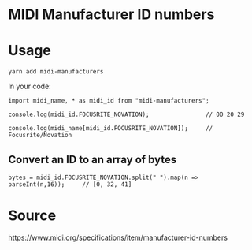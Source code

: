 # MIDI Manufacturer ID numbers

# Usage

    yarn add midi-manufacturers

In your code:

    import midi_name, * as midi_id from "midi-manufacturers";
    
    console.log(midi_id.FOCUSRITE_NOVATION);                // 00 20 29
    
    console.log(midi_name[midi_id.FOCUSRITE_NOVATION]);     // Focusrite/Novation

## Convert an ID to an array of bytes

    bytes = midi_id.FOCUSRITE_NOVATION.split(" ").map(n => parseInt(n,16));     // [0, 32, 41]    

# Source

https://www.midi.org/specifications/item/manufacturer-id-numbers
